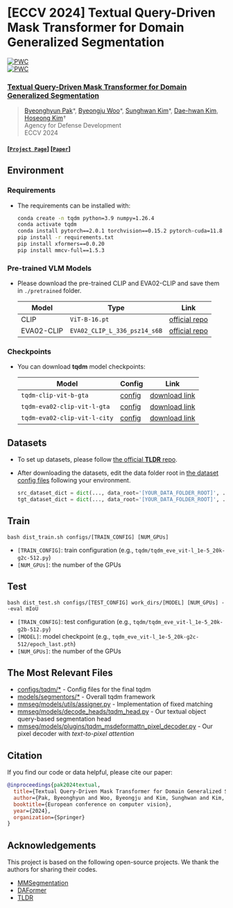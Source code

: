 # [ECCV 2024] Textual Query-Driven Mask Transformer for Domain Generalized Segmentation
[![PWC](https://img.shields.io/endpoint.svg?url=https://paperswithcode.com/badge/textual-query-driven-mask-transformer-for/domain-generalization-on-gta5-to-cityscapes)](https://paperswithcode.com/sota/domain-generalization-on-gta5-to-cityscapes?p=textual-query-driven-mask-transformer-for) <br />
[![PWC](https://img.shields.io/endpoint.svg?url=https://paperswithcode.com/badge/textual-query-driven-mask-transformer-for/domain-generalization-on-gta-to-avg)](https://paperswithcode.com/sota/domain-generalization-on-gta-to-avg?p=textual-query-driven-mask-transformer-for) <br />
### [**Textual Query-Driven Mask Transformer for Domain Generalized Segmentation**](https://arxiv.org/abs/2407.09033)
>[Byeonghyun Pak](https://sohyun-l.github.io)\*, [Byeongju Woo](https://byeongjuwoo.github.io/)\*, [Sunghwan Kim](https://sunghwan.me/)\*, [Dae-hwan Kim](https://scholar.google.com/citations?hl=en&user=_5Scn8YAAAAJ), [Hoseong Kim](https://scholar.google.com/citations?hl=en&user=Zy7Sz5UAAAAJ)†\
>Agency for Defense Development\
>ECCV 2024

#### [[`Project Page`](https://byeonghyunpak.github.io/tqdm/)] [[`Paper`](https://arxiv.org/abs/2407.09033)]

## Environment
### Requirements
- The requirements can be installed with:
  
  ```bash
  conda create -n tqdm python=3.9 numpy=1.26.4
  conda activate tqdm
  conda install pytorch==2.0.1 torchvision==0.15.2 pytorch-cuda=11.8 -c pytorch -c nvidia
  pip install -r requirements.txt
  pip install xformers==0.0.20
  pip install mmcv-full==1.5.3 
  ```
### Pre-trained VLM Models
- Please download the pre-trained CLIP and EVA02-CLIP and save them in `./pretrained` folder.

  | Model | Type | Link |
  |-----|-----|:-----:|
  | CLIP | `ViT-B-16.pt` |[official repo](https://github.com/openai/CLIP/blob/a1d071733d7111c9c014f024669f959182114e33/clip/clip.py#L30)|
  | EVA02-CLIP | `EVA02_CLIP_L_336_psz14_s6B` |[official repo](https://github.com/baaivision/EVA/tree/master/EVA-CLIP#eva-02-clip-series)|

### Checkpoints
- You can download **tqdm** model checkpoints:

  | Model | Config | Link |
  |-----|-----|:-----:|
  | `tqdm-clip-vit-b-gta` | [config](https://github.com/ByeongHyunPak/tqdm/blob/main/configs/tqdm/tqdm_clip_vit-l_1e-5_20k-g2c-512.py) |[download link](https://drive.google.com/file/d/1PAnjxDUQ1nrUkDne1jflz_2BJQgtoqmZ/view?usp=drive_link)|
  | `tqdm-eva02-clip-vit-l-gta` | [config](https://github.com/ByeongHyunPak/tqdm/blob/main/configs/tqdm/tqdm_eva_vit-l_1e-5_20k-g2c-512.py) |[download link](https://drive.google.com/file/d/1GHR0R5A06oPlRsM1XRu1zmFUJa2_WOSi/view?usp=drive_link)|
  | `tqdm-eva02-clip-vit-l-city` | [config](https://github.com/ByeongHyunPak/tqdm/blob/main/configs/tqdm/tqdm_eva_vit-l_1e-4_20k-c2b-512.py) |[download link](https://drive.google.com/file/d/13taMQNPWIP4yrzUsWvXBG7LMY5lsbOp-/view?usp=drive_link)|

## Datasets
- To set up datasets, please follow [the official **TLDR** repo](https://github.com/ssssshwan/TLDR/tree/main?tab=readme-ov-file#setup-datasets).
- After downloading the datasets, edit the data folder root in [the dataset config files](https://github.com/ByeongHyunPak/tqdm/tree/main/configs/_base_/datasets) following your environment.
  
  ```python
  src_dataset_dict = dict(..., data_root='[YOUR_DATA_FOLDER_ROOT]', ...)
  tgt_dataset_dict = dict(..., data_root='[YOUR_DATA_FOLDER_ROOT]', ...)
  ```
## Train
 ```
 bash dist_train.sh configs/[TRAIN_CONFIG] [NUM_GPUs]
```
  - `[TRAIN_CONFIG]`: train configuration (e.g., `tqdm/tqdm_eve_vit-l_1e-5_20k-g2c-512.py`)
  - `[NUM_GPUs]`: the number of the GPUs
## Test
```
bash dist_test.sh configs/[TEST_CONFIG] work_dirs/[MODEL] [NUM_GPUs] --eval mIoU
```
  - `[TRAIN_CONFIG]`: test configuration (e.g., `tqdm/tqdm_eve_vit-l_1e-5_20k-g2b-512.py`)
  - `[MODEL]`: model checkpoint (e.g., `tqdm_eve_vit-l_1e-5_20k-g2c-512/epoch_last.pth`)
  - `[NUM_GPUs]`: the number of the GPUs
 
## The Most Relevant Files
- [configs/tqdm/*](https://github.com/ByeongHyunPak/tqdm/tree/main/configs/tqdm) - Config files for the final tqdm
- [models/segmentors/*](https://github.com/ByeongHyunPak/tqdm/tree/main/models/segmentors) - Overall tqdm framework
- [mmseg/models/utils/assigner.py](https://github.com/ByeongHyunPak/tqdm/blob/main/mmseg/models/utils/assigner.py#L168) - Implementation of fixed matching
- [mmseg/models/decode_heads/tqdm_head.py](https://github.com/ByeongHyunPak/tqdm/blob/main/mmseg/models/decode_heads/tqdm_head.py) - Our textual object query-based segmentation head
- [mmseg/models/plugins/tqdm_msdeformattn_pixel_decoder.py](https://github.com/ByeongHyunPak/tqdm/blob/main/mmseg/models/plugins/tqdm_msdeformattn_pixel_decoder.py) - Our pixel decoder with *text-to-pixel attention*

## Citation
If you find our code or data helpful, please cite our paper:
```bibtex
@inproceedings{pak2024textual,
  title={Textual Query-Driven Mask Transformer for Domain Generalized Segmentation},
  author={Pak, Byeonghyun and Woo, Byeongju and Kim, Sunghwan and Kim, Dae-hwan and Kim, Hoseong},
  booktitle={European conference on computer vision},
  year={2024},
  organization={Springer}
}
```

## Acknowledgements
This project is based on the following open-source projects.
We thank the authors for sharing their codes.
- [MMSegmentation](https://github.com/open-mmlab/mmsegmentation)
- [DAFormer](https://github.com/lhoyer/DAFormer)
- [TLDR](https://github.com/ssssshwan/TLDR)
